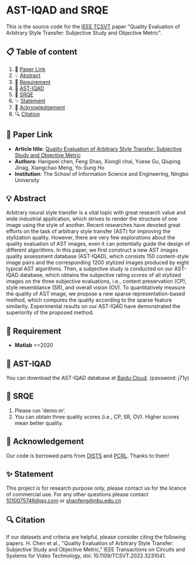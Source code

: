 # AST-IQAD and SRQE
This is the source code for the [IEEE TCSVT](https://ieeexplore.ieee.org/xpl/RecentIssue.jsp?punumber=76) paper "Quality Evaluation of Arbitrary Style Transfer: Subjective Study and Objective Metric".

##  📋 Table of content
1. 📎  [Paper Link](#-paper-link)
2. 💡 [Abstract](#-abstract)
3. 📃 [Requirement](#-requirement)
4. 📁 [AST-IQAD](#-AST-IQAD)
5. 🍎 [SRQE](#-SRQE)
6. ✨ [Statement](#-statement)
7. 💎 [Acknowledgement](#-acknowledgement)
8. 🔍 [Citation](#-citation)
## 📎 Paper Link
- **Article title**: [Quality Evaluation of Arbitrary Style Transfer: Subjective Study and Objective Metric](https://ieeexplore.ieee.org/document/9994780/)
- **Authors**: Hangwei chen, Feng Shao, Xiongli chai, Yuese Gu, Qiuping Jinag, Xiangchao Meng, Yo-Sung Ho
- **Institution**: The School of Information Science and Engineering, Ningbo University
## 💡 Abstract
Arbitrary neural style transfer is a vital topic with great research value and wide industrial application, which strives to render the structure of one image using the style of another. Recent researches have devoted great efforts on the task of arbitrary style transfer (AST) for improving the stylization quality. However, there are very few explorations about the quality evaluation of AST images, even it can potentially guide the design of different algorithms. In this paper, we first
construct a new AST images quality assessment database (AST-IQAD), which consists 150 content-style image pairs and the corresponding 1200 stylized images produced by eight typical AST algorithms. Then, a subjective study is conducted on our AST-IQAD database, which obtains the subjective rating scores of all stylized images on the three subjective evaluations, i.e., content preservation (CP), style resemblance (SR), and overall vision (OV). To quantitatively measure the quality of AST image,
we propose a new sparse representation-based method, which computes the quality according to the sparse feature similarity. Experimental results on our AST-IQAD have demonstrated the superiority of the proposed method.
## 📃 Requirement
- **Matlab** >=2020
## 📁 AST-IQAD
You can download the AST-IQAD database at [Baidu Cloud](https://pan.baidu.com/s/1imaLNEeh9YmZkCNtSgzrXw). (password: j71y) 

## 🍎 SRQE
1. Please run 'demo.m'.
2. You can obtain three quality scores (i.e., CP, SR, OV). Higher scores mean better quality.

## 💎 Acknowledgement
Our code is borrowed parts from [DISTS](https://github.com/dingkeyan93/DISTS) and [PCRL](https://web.xidian.edu.cn/ldli/paper.html). Thanks to them!

## ✨ Statement
This project is for research purpose only, please contact us for the licence of commercial use. For any other questions please contact 1010075746@qq.com or shaofeng@nbu.edu.cn

## 🔍 Citation
If our datasets and criteria are helpful, please consider citing the following papers.
H. Chen et al., "Quality Evaluation of Arbitrary Style Transfer: Subjective Study and Objective Metric," IEEE Transactions on Circuits and Systems for Video Technology, doi: 10.1109/TCSVT.2022.3231041.
